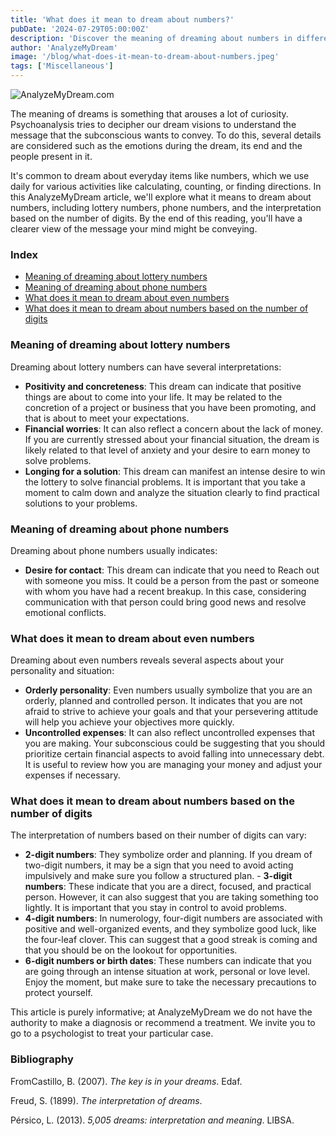 ```yaml
---
title: 'What does it mean to dream about numbers?'
pubDate: '2024-07-29T05:00:00Z'
description: 'Discover the meaning of dreaming about numbers in different contexts: lottery, telephone, pairs and the number of digits.'
author: 'AnalyzeMyDream'
image: '/blog/what-does-it-mean-to-dream-about-numbers.jpeg'
tags: ['Miscellaneous']
---
```


![AnalyzeMyDream.com](/blog/what-does-it-mean-to-dream-about-numbers.jpeg)

The meaning of dreams is something that arouses a lot of curiosity. Psychoanalysis tries to decipher our dream visions to understand the message that the subconscious wants to convey. To do this, several details are considered such as the emotions during the dream, its end and the people present in it.

It's common to dream about everyday items like numbers, which we use daily for various activities like calculating, counting, or finding directions. In this AnalyzeMyDream article, we'll explore what it means to dream about numbers, including lottery numbers, phone numbers, and the interpretation based on the number of digits. By the end of this reading, you'll have a clearer view of the message your mind might be conveying.

### Index

- [Meaning of dreaming about lottery numbers](#meaning-of-dreaming-about-lottery-numbers)
- [Meaning of dreaming about phone numbers](#meaning-of-dreaming-about-phone-numbers)
- [What does it mean to dream about even numbers](#what-does-it-mean-to-dream-about-even-numbers)
- [What does it mean to dream about numbers based on the number of digits](#what-does-it-mean-to-dream-about-numbers-based-on-the-number-of-digits)

### Meaning of dreaming about lottery numbers

Dreaming about lottery numbers can have several interpretations:

- **Positivity and concreteness**: This dream can indicate that positive things are about to come into your life. It may be related to the concretion of a project or business that you have been promoting, and that is about to meet your expectations.
- **Financial worries**: It can also reflect a concern about the lack of money. If you are currently stressed about your financial situation, the dream is likely related to that level of anxiety and your desire to earn money to solve problems.
- **Longing for a solution**: This dream can manifest an intense desire to win the lottery to solve financial problems. It is important that you take a moment to calm down and analyze the situation clearly to find practical solutions to your problems.

### Meaning of dreaming about phone numbers

Dreaming about phone numbers usually indicates:

- **Desire for contact**: This dream can indicate that you need to Reach out with someone you miss. It could be a person from the past or someone with whom you have had a recent breakup. In this case, considering communication with that person could bring good news and resolve emotional conflicts.

### What does it mean to dream about even numbers

Dreaming about even numbers reveals several aspects about your personality and situation:

- **Orderly personality**: Even numbers usually symbolize that you are an orderly, planned and controlled person. It indicates that you are not afraid to strive to achieve your goals and that your persevering attitude will help you achieve your objectives more quickly.
- **Uncontrolled expenses**: It can also reflect uncontrolled expenses that you are making. Your subconscious could be suggesting that you should prioritize certain financial aspects to avoid falling into unnecessary debt. It is useful to review how you are managing your money and adjust your expenses if necessary.

### What does it mean to dream about numbers based on the number of digits

The interpretation of numbers based on their number of digits can vary:

- **2-digit numbers**: They symbolize order and planning. If you dream of two-digit numbers, it may be a sign that you need to avoid acting impulsively and make sure you follow a structured plan. - **3-digit numbers**: These indicate that you are a direct, focused, and practical person. However, it can also suggest that you are taking something too lightly. It is important that you stay in control to avoid problems.
- **4-digit numbers**: In numerology, four-digit numbers are associated with positive and well-organized events, and they symbolize good luck, like the four-leaf clover. This can suggest that a good streak is coming and that you should be on the lookout for opportunities.
- **6-digit numbers or birth dates**: These numbers can indicate that you are going through an intense situation at work, personal or love level. Enjoy the moment, but make sure to take the necessary precautions to protect yourself.

This article is purely informative; at AnalyzeMyDream we do not have the authority to make a diagnosis or recommend a treatment. We invite you to go to a psychologist to treat your particular case.

### Bibliography

FromCastillo, B. (2007). *The key is in your dreams*. Edaf.

Freud, S. (1899). *The interpretation of dreams*.

Pérsico, L. (2013). *5,005 dreams: interpretation and meaning*. LIBSA.